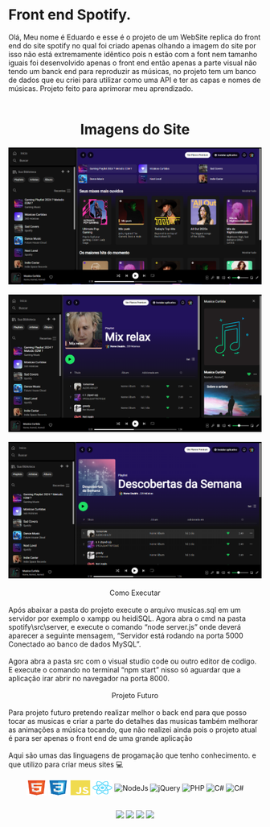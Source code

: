 # Front end Spotify.

Olá, Meu nome é Eduardo e esse é o projeto de um WebSite replica do front end do site spotify no qual foi criado apenas olhando a imagem do site por isso não está extremamente idêntico pois n estão com a font nem tamanho iguais foi desenvolvido apenas o front end então apenas a parte visual não tendo um banck end para reproduzir as músicas, no projeto tem um banco de dados que eu criei para utilizar como uma API e ter as capas e nomes de músicas. Projeto feito para aprimorar meu aprendizado.
<br>
<br>
  <div align="center">
  <h1>Imagens do Site</h1>
  <img src="img1.png">
  <br>
  <br>
  <img src="img2.png">
  <br>
  <br>
  <img src="img3.png">
  <br>
  <br>
  Como Executar
  </div>
  <br>
  Após abaixar a pasta do projeto execute o arquivo musicas.sql em um servidor por exemplo o xampp ou heidiSQL. Agora abra o cmd na pasta spotify\src\server, e
  execute o comando “node server.js” onde deverá  aparecer a seguinte mensagem, “Servidor está rodando na porta 5000 Conectado ao banco de dados MySQL”. 
   <br>
   <br>
  Agora abra a pasta src com o visual studio code ou outro editor de codigo. E execute o comando no terminal “npm start” nisso só aguardar que a aplicação irar abrir no navegador na porta 8000.
<br>
<br>
 <div align="center">
 Projeto Futuro
 </div>
 <br>
Para projeto futuro pretendo realizar melhor o back end para que posso tocar as musicas e criar a parte do detalhes das musicas também melhorar as animações a música tocando, que não realizei   ainda pois o projeto atual é para ser apenas o front end de uma grande aplicação 
 <br>
 
<br>
  Aqui são umas das linguagens de progamação que tenho conhecimento. e que utilizo para criar meus sites 💻
<br>
<div align="center" style="display: inline_block"><br> 
  <img align="center" alt="HTML" height="30" width="40" src="https://raw.githubusercontent.com/devicons/devicon/master/icons/html5/html5-original.svg">
  <img align="center" alt="CSS" height="30" width="40" src="https://raw.githubusercontent.com/devicons/devicon/master/icons/css3/css3-original.svg">
  <img align="center" alt="Js" height="30" width="40" src="https://raw.githubusercontent.com/devicons/devicon/master/icons/javascript/javascript-plain.svg">
  <img align="center" alt="React" height="30" width="40" src="https://raw.githubusercontent.com/devicons/devicon/master/icons/react/react-original.svg">
  <img align="center" alt="NodeJs" height="30" width="40" src="https://cdn.jsdelivr.net/gh/devicons/devicon/icons/nodejs/nodejs-original.svg" />
  <img align="center" alt="jQuery" height="30" width="40" src="https://cdn.jsdelivr.net/gh/devicons/devicon/icons/jquery/jquery-original.svg" />
  <img align="center" alt="PHP" height="30" width="40" src="https://cdn.jsdelivr.net/gh/devicons/devicon/icons/php/php-original.svg" />
  <img align="center" alt="C#" height="30" width="40" src="https://cdn.jsdelivr.net/gh/devicons/devicon/icons/csharp/csharp-original.svg" />
  <img align="center" alt="C#" height="30" width="40" src="https://cdn.jsdelivr.net/gh/devicons/devicon/icons/python/python-original.svg" />
            
  ##
 
<div> 
  <a href="https://www.instagram.com/eduardofs_02/?hl=pt-br" target="_blank"><img src="https://img.shields.io/badge/-Instagram-%23E4405F?style=for-the-badge&logo=instagram&logoColor=white" target="_blank"></a>
  <a href="https://www.facebook.com/profile.php?id=100021540135507" target="_blank"><img src="https://img.shields.io/badge/Facebook-1877F2?style=for-the-badge&logo=facebook&logoColor=white" target="_blank"></a>
  <a href = "mailto:eduardo.f.seco@gmail.com"><img src="https://img.shields.io/badge/Gmail-D14836?style=for-the-badge&logo=gmail&logoColor=white" target="_blank"></a>
  <a href="https://open.spotify.com/user/72f76s6dnnl40llmc8c8011y2?si=3160eb6075f64e1" target="_blank"><img src="https://img.shields.io/badge/Spotify-1ED760?&style=for-the-badge&logo=spotify&logoColor=white" target="_blank"></a>
  
  

  
  
 
</div>
